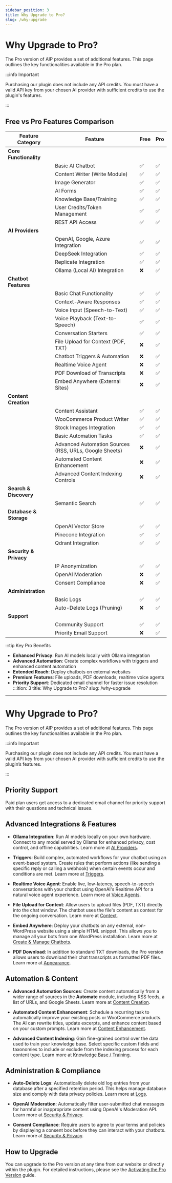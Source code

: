 ```yaml
---
sidebar_position: 3
title: Why Upgrade to Pro?
slug: /why-upgrade
---
```


# Why Upgrade to Pro?

The Pro version of AIP provides a set of additional features. This page outlines the key functionalities available in the Pro plan.

:::info Important

Purchasing our plugin does not include any API credits. You must have a valid API key from your chosen AI provider with sufficient credits to use the plugin's features.

:::

## Free vs Pro Features Comparison

| Feature Category | Feature | Free | Pro |
|-----------------|---------|------|-----|
| **Core Functionality** | | | |
| | Basic AI Chatbot | ✅ | ✅ |
| | Content Writer (Write Module) | ✅ | ✅ |
| | Image Generator | ✅ | ✅ |
| | AI Forms | ✅ | ✅ |
| | Knowledge Base/Training | ✅ | ✅ |
| | User Credits/Token Management | ✅ | ✅ |
| | REST API Access | ✅ | ✅ |
| **AI Providers** | | | |
| | OpenAI, Google, Azure Integration | ✅ | ✅ |
| | DeepSeek Integration | ✅ | ✅ |
| | Replicate Integration | ✅ | ✅ |
| | Ollama (Local AI) Integration | ❌ | ✅ |
| **Chatbot Features** | | | |
| | Basic Chat Functionality | ✅ | ✅ |
| | Context-Aware Responses | ✅ | ✅ |
| | Voice Input (Speech-to-Text) | ✅ | ✅ |
| | Voice Playback (Text-to-Speech) | ✅ | ✅ |
| | Conversation Starters | ✅ | ✅ |
| | File Upload for Context (PDF, TXT) | ❌ | ✅ |
| | Chatbot Triggers & Automation | ❌ | ✅ |
| | Realtime Voice Agent | ❌ | ✅ |
| | PDF Download of Transcripts | ❌ | ✅ |
| | Embed Anywhere (External Sites) | ❌ | ✅ |
| **Content Creation** | | | |
| | Content Assistant | ✅ | ✅ |
| | WooCommerce Product Writer | ✅ | ✅ |
| | Stock Images Integration | ✅ | ✅ |
| | Basic Automation Tasks | ✅ | ✅ |
| | Advanced Automation Sources (RSS, URLs, Google Sheets) | ❌ | ✅ |
| | Automated Content Enhancement | ❌ | ✅ |
| | Advanced Content Indexing Controls | ❌ | ✅ |
| **Search & Discovery** | | | |
| | Semantic Search | ✅ | ✅ |
| **Database & Storage** | | | |
| | OpenAI Vector Store | ✅ | ✅ |
| | Pinecone Integration | ✅ | ✅ |
| | Qdrant Integration | ✅ | ✅ |
| **Security & Privacy** | | | |
| | IP Anonymization | ✅ | ✅ |
| | OpenAI Moderation | ❌ | ✅ |
| | Consent Compliance | ❌ | ✅ |
| **Administration** | | | |
| | Basic Logs | ✅ | ✅ |
| | Auto-Delete Logs (Pruning) | ❌ | ✅ |
| **Support** | | | |
| | Community Support | ✅ | ✅ |
| | Priority Email Support | ❌ | ✅ |

:::tip Key Pro Benefits
- **Enhanced Privacy**: Run AI models locally with Ollama integration
- **Advanced Automation**: Create complex workflows with triggers and enhanced content automation
- **Extended Reach**: Deploy chatbots on external websites
- **Premium Features**: File uploads, PDF downloads, realtime voice agents
- **Priority Support**: Dedicated email channel for faster issue resolution
:::ition: 3
title: Why Upgrade to Pro?
slug: /why-upgrade
---

# Why Upgrade to Pro?

The Pro version of AIP provides a set of additional features. This page outlines the key functionalities available in the Pro plan.

:::info Important

Purchasing our plugin does not include any API credits. You must have a valid API key from your chosen AI provider with sufficient credits to use the plugin’s features.

:::

## Priority Support

Paid plan users get access to a dedicated email channel for priority support with their questions and technical issues.

## Advanced Integrations & Features

-   **Ollama Integration**: Run AI models locally on your own hardware. Connect to any model served by Ollama for enhanced privacy, cost control, and offline capabilities. Learn more at [AI Providers](/docs/ai-providers#ollama-local-ai).

-   **Triggers**: Build complex, automated workflows for your chatbot using an event-based system. Create rules that perform actions (like sending a specific reply or calling a webhook) when certain events occur and conditions are met. Learn more at [Triggers](/docs/triggers).

-   **Realtime Voice Agent**: Enable live, low-latency, speech-to-speech conversations with your chatbot using OpenAI's Realtime API for a natural voice agent experience. Learn more at [Voice Agents](/docs/voice-features#realtime-voice-agent).

-   **File Upload for Context**: Allow users to upload files (PDF, TXT) directly into the chat window. The chatbot uses the file's content as context for the ongoing conversation. Learn more at [Context](/docs/context#file-upload).

-   **Embed Anywhere**: Deploy your chatbots on any external, non-WordPress website using a simple HTML snippet. This allows you to manage all your bots from one WordPress installation. Learn more at [Create & Manage Chatbots](/docs/chat#embed-anywhere-external-sites).

-   **PDF Download**: In addition to standard TXT downloads, the Pro version allows users to download their chat transcripts as formatted PDF files. Learn more at [Appearance](/docs/Appearance#download).

## Automation & Content

-   **Advanced Automation Sources**: Create content automatically from a wider range of sources in the **Automate** module, including RSS feeds, a list of URLs, and Google Sheets. Learn more at [Content Creation](/docs/content-creation).

-   **Automated Content Enhancement**: Schedule a recurring task to automatically improve your existing posts or WooCommerce products. The AI can rewrite titles, update excerpts, and enhance content based on your custom prompts. Learn more at [Content Enhancement](/docs/content-enhancement).

-   **Advanced Content Indexing**: Gain fine-grained control over the data used to train your knowledge base. Select specific custom fields and taxonomies to include or exclude from the indexing process for each content type. Learn more at [Knowledge Base / Training](/docs/ai-training/intro#content-indexing-controls).

## Administration & Compliance

-   **Auto-Delete Logs**: Automatically delete old log entries from your database after a specified retention period. This helps manage database size and comply with data privacy policies. Learn more at [Logs](/docs/logs#auto-delete-logs-pruning).

-   **OpenAI Moderation**: Automatically filter user-submitted chat messages for harmful or inappropriate content using OpenAI's Moderation API. Learn more at [Security & Privacy](/docs/security-privacy#moderation).

-   **Consent Compliance**: Require users to agree to your terms and policies by displaying a consent box before they can interact with your chatbots. Learn more at [Security & Privacy](/docs/security-privacy#consent-compliance).

## How to Upgrade

You can upgrade to the Pro version at any time from our website or directly within the plugin. For detailed instructions, please see the [Activating the Pro Version](/docs/getting-started/activating-pro) guide.
